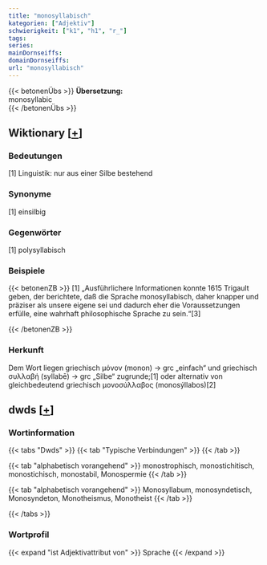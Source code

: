```yaml
---
title: "monosyllabisch"
kategorien: ["Adjektiv"]
schwierigkeit: ["k1", "h1", "r_"]
tags:
series:
mainDornseiffs:
domainDornseiffs:
url: "monosyllabisch"
---
```


{{< betonenÜbs >}}
**Übersetzung:**  
monosyllabic  
{{< /betonenÜbs >}}

## Wiktionary [[+](https://de.wiktionary.org/wiki/monosyllabisch)]

### Bedeutungen
[1] Linguistik: nur aus einer Silbe bestehend  

### Synonyme
[1] einsilbig  

### Gegenwörter
[1] polysyllabisch  

### Beispiele
{{< betonenZB >}}
[1] „Ausführlichere Informationen konnte 1615 Trigault geben, der berichtete, daß die Sprache monosyllabisch, daher knapper und präziser als unsere eigene sei und dadurch eher die Voraussetzungen erfülle, eine wahrhaft philosophische Sprache zu sein.“[3]  

{{< /betonenZB >}}
### Herkunft
Dem Wort liegen griechisch μόνον (monon) → grc „einfach“ und griechisch συλλαβή (syllabē) → grc „Silbe“ zugrunde;[1] oder alternativ von gleichbedeutend griechisch μονοσύλλαβος (monosýllabos)[2]  



## dwds [[+](https://www.dwds.de/wb/monosyllabisch)]

### Wortinformation
{{< tabs "Dwds" >}}
{{< tab "Typische Verbindungen" >}}
{{< /tab >}}

{{< tab "alphabetisch vorangehend" >}}
monostrophisch, monostichitisch, monostichisch, monostabil, Monospermie
{{< /tab >}}

{{< tab "alphabetisch vorangehend" >}}
Monosyllabum, monosyndetisch, Monosyndeton, Monotheismus, Monotheist
{{< /tab >}}

{{< /tabs >}}

### Wortprofil
{{< expand "ist Adjektivattribut von" >}} Sprache {{< /expand >}}

